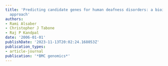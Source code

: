 ```yaml
---
title: 'Predicting candidate genes for human deafness disorders: a bioinformatics
  approach'
authors:
- Rami Alsaber
- Christopher J Tabone
- Raj P Kandpal
date: '2006-01-01'
publishDate: '2023-11-13T20:02:24.168053Z'
publication_types:
- article-journal
publication: '*BMC genomics*'
---
```

